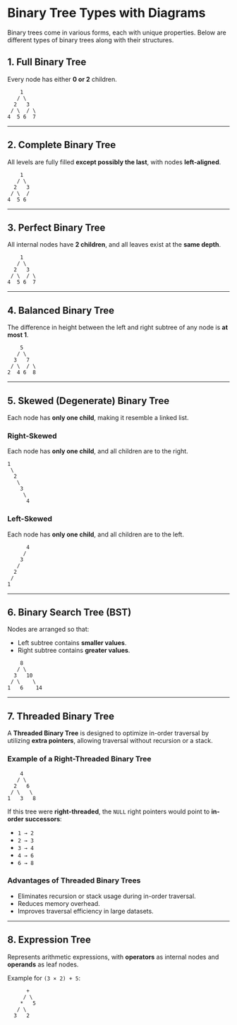 # Binary Tree Types with Diagrams

Binary trees come in various forms, each with unique properties. Below are different types of binary trees along with their structures.

## 1. Full Binary Tree
Every node has either **0 or 2** children.

```
    1
   / \
  2   3
 / \  / \
4  5 6  7
```

---

## 2. Complete Binary Tree
All levels are fully filled **except possibly the last**, with nodes **left-aligned**.

```
    1
   / \
  2   3
 / \  /
4  5 6
```

---

## 3. Perfect Binary Tree
All internal nodes have **2 children**, and all leaves exist at the **same depth**.
```
    1
   / \
  2   3
 / \  / \
4  5 6  7
```

---

## 4. Balanced Binary Tree
The difference in height between the left and right subtree of any node is **at most 1**.
```
    5
   / \
  3   7
 / \  / \
2  4 6  8
```

---

## 5. Skewed (Degenerate) Binary Tree
Each node has **only one child**, making it resemble a linked list.

### Right-Skewed
Each node has **only one child**, and all children are to the right.
```
1
 \
  2
   \
    3
     \
      4
```

### Left-Skewed
Each node has **only one child**, and all children are to the left.
```
      4
     /
    3
   /
  2
 /
1
```


---

## 6. Binary Search Tree (BST)
Nodes are arranged so that:
- Left subtree contains **smaller values**.
- Right subtree contains **greater values**.
```
    8
   / \
  3   10
 / \    \
1   6    14
```


---

## 7. Threaded Binary Tree
A **Threaded Binary Tree** is designed to optimize in-order traversal by utilizing **extra pointers**, allowing traversal without recursion or a stack.

### **Example of a Right-Threaded Binary Tree**
```
    4
   / \
  2   6
 / \   \
1   3   8
```
If this tree were **right-threaded**, the `NULL` right pointers would point to **in-order successors**:
- `1 → 2`
- `2 → 3`
- `3 → 4`
- `4 → 6`
- `6 → 8`

### **Advantages of Threaded Binary Trees**
- Eliminates recursion or stack usage during in-order traversal.
- Reduces memory overhead.
- Improves traversal efficiency in large datasets.

---

## 8. Expression Tree
Represents arithmetic expressions, with **operators** as internal nodes and **operands** as leaf nodes.

Example for `(3 × 2) + 5`:
```
      +
     / \
    *   5
   / \
  3   2
```

